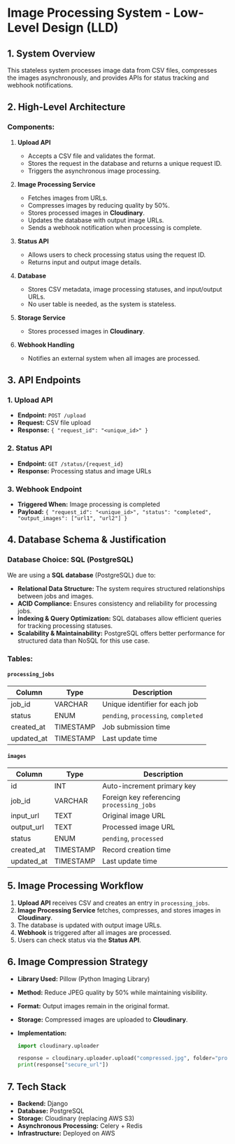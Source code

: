 # Image Processing System - Low-Level Design (LLD)

## 1. System Overview

This stateless system processes image data from CSV files, compresses the images asynchronously, and provides APIs for status tracking and webhook notifications.

## 2. High-Level Architecture

### Components:

1. **Upload API**

   - Accepts a CSV file and validates the format.
   - Stores the request in the database and returns a unique request ID.
   - Triggers the asynchronous image processing.

2. **Image Processing Service**

   - Fetches images from URLs.
   - Compresses images by reducing quality by 50%.
   - Stores processed images in **Cloudinary**.
   - Updates the database with output image URLs.
   - Sends a webhook notification when processing is complete.

3. **Status API**

   - Allows users to check processing status using the request ID.
   - Returns input and output image details.

4. **Database**

   - Stores CSV metadata, image processing statuses, and input/output URLs.
   - No user table is needed, as the system is stateless.

5. **Storage Service**

   - Stores processed images in **Cloudinary**.

6. **Webhook Handling**
   - Notifies an external system when all images are processed.

## 3. API Endpoints

### 1. **Upload API**

- **Endpoint:** `POST /upload`
- **Request:** CSV file upload
- **Response:** `{ "request_id": "<unique_id>" }`

### 2. **Status API**

- **Endpoint:** `GET /status/{request_id}`
- **Response:** Processing status and image URLs

### 3. **Webhook Endpoint**

- **Triggered When:** Image processing is completed
- **Payload:** `{ "request_id": "<unique_id>", "status": "completed", "output_images": ["url1", "url2"] }`

## 4. Database Schema & Justification

### **Database Choice: SQL (PostgreSQL)**

We are using a **SQL database** (PostgreSQL) due to:

- **Relational Data Structure:** The system requires structured relationships between jobs and images.
- **ACID Compliance:** Ensures consistency and reliability for processing jobs.
- **Indexing & Query Optimization:** SQL databases allow efficient queries for tracking processing statuses.
- **Scalability & Maintainability:** PostgreSQL offers better performance for structured data than NoSQL for this use case.

### **Tables:**

#### `processing_jobs`

| Column     | Type      | Description                          |
| ---------- | --------- | ------------------------------------ |
| job_id     | VARCHAR   | Unique identifier for each job       |
| status     | ENUM      | `pending`, `processing`, `completed` |
| created_at | TIMESTAMP | Job submission time                  |
| updated_at | TIMESTAMP | Last update time                     |

#### `images`

| Column     | Type      | Description                               |
| ---------- | --------- | ----------------------------------------- |
| id         | INT       | Auto-increment primary key                |
| job_id     | VARCHAR   | Foreign key referencing `processing_jobs` |
| input_url  | TEXT      | Original image URL                        |
| output_url | TEXT      | Processed image URL                       |
| status     | ENUM      | `pending`, `processed`                    |
| created_at | TIMESTAMP | Record creation time                      |
| updated_at | TIMESTAMP | Last update time                          |

## 5. Image Processing Workflow

1. **Upload API** receives CSV and creates an entry in `processing_jobs`.
2. **Image Processing Service** fetches, compresses, and stores images in **Cloudinary**.
3. The database is updated with output image URLs.
4. **Webhook** is triggered after all images are processed.
5. Users can check status via the **Status API**.

## 6. Image Compression Strategy

- **Library Used:** Pillow (Python Imaging Library)
- **Method:** Reduce JPEG quality by 50% while maintaining visibility.
- **Format:** Output images remain in the original format.
- **Storage:** Compressed images are uploaded to **Cloudinary**.
- **Implementation:**

  ```python
  import cloudinary.uploader

  response = cloudinary.uploader.upload("compressed.jpg", folder="processed_images")
  print(response["secure_url"])
  ```

## 7. Tech Stack

- **Backend:** Django
- **Database:** PostgreSQL
- **Storage:** Cloudinary (replacing AWS S3)
- **Asynchronous Processing:** Celery + Redis
- **Infrastructure:** Deployed on AWS
